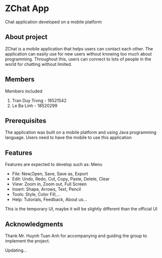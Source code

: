 # ZChat App
Chat application developed on a mobile platform

## About project
ZChat is a mobile application that helps users can contact each other.
The application can easily use for new users without knowing too much about programming. Throughout this, users can connect to lots of people in the world for chatting 
without limited.

## Members
Members included
1. Tran Duy Trong - 18521542
2. Le Ba Linh - 18520299

## Prerequisites
The application was built on a mobile platform and using Java programming language. Users need to have the mobile to use this application

## Features
Features are expected to develop such as:
Menu 
+ File: New,Open, Save, Save as, Export
+ Edit: Undo, Redo, Cut, Copy, Paste, Delete, Clear
+ View: Zoom in, Zoom out, Full Screen
+ Insert: Shape, Arrows, Text, Pencil 
+ Tools: Style, Color Fill,...
+ Help: Tutorials, Feedback, About us...


This is the temporary UI, maybe it will be slightly different than the official UI


## Acknowledgments
Thank Mr. Huynh Tuan Anh for accompanying and guiding the group to implement the project.


Updating...



